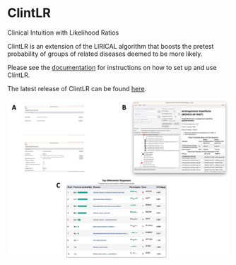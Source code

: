 # ClintLR
Clinical Intuition with Likelihood Ratios

ClintLR is an extension of the LIRICAL algorithm that boosts the pretest probability of groups of related diseases deemed to be more likely.

Please see the [documentation](https://thejacksonlaboratory.github.io/ClintLR/) for instructions on how to set up and use ClintLR.

The latest release of ClintLR can be found [here](https://github.com/TheJacksonLaboratory/ClintLR/releases).

![Screenshot of the ClintLR interface](docs/_static/ClintLR_screenshot_and_results.png "ClintLR (CLinical INTuition with Likelihood Ratios). (A) Users can download input files and adjust settings via the setup interface. (B) The main analysis interface allows users to choose the disease group and adjust the pretest probability of the group to reflect clinical intuition. (C) ClintLR the runs LIRICAL with the adjusted pretest probabilities and displays the results in the system browser.")

